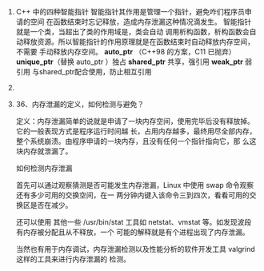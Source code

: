 1.  C++ 中的四种智能指针
   智能指针其作⽤是管理⼀个指针，避免咋们程序员申请的空间 在函数结束时忘记释放，造成内存泄漏这种情况滴发⽣。
   智能指针就是⼀个类，当超出了类的作⽤域是，类会⾃动 调⽤析构函数，析构函数会⾃动释放资源。所以智能指针的作⽤原理就是在函数结束时⾃动释放内存空间，不需要 ⼿动释放内存空间。
   **auto_ptr** （C++98 的⽅案，C11 已抛弃）
   **unique_ptr**（替换 auto_ptr ）独占
   **shared_ptr** 共享，强引用
   **weak_ptr** 弱引用 与shared_ptr配合使用，防止相互引用

2. 

3. 36、内存泄漏的定义，如何检测与避免？ 

   定义：内存泄漏简单的说就是申请了⼀块内存空间，使⽤完毕后没有释放掉。 它的⼀般表现⽅式是程序运⾏时间越 ⻓，占⽤内存越多，最终⽤尽全部内存，整个系统崩溃。由程序申请的⼀块内存，且没有任何⼀个指针指向它，那 么这块内存就泄漏了。 

   如何检测内存泄漏 

   ⾸先可以通过观察猜测是否可能发⽣内存泄漏，Linux 中使⽤ swap 命令观察还有多少可⽤的交换空间，在⼀ 两分钟内键⼊该命令三到四次，看看可⽤的交换区是否在减少。 

   还可以使⽤ 其他⼀些 /usr/bin/stat ⼯具如 netstat、vmstat 等。如发现波段有内存被分配且从不释放，⼀个 可能的解释就是有个进程出现了内存泄漏。 

   当然也有⽤于内存调试，内存泄漏检测以及性能分析的软件开发⼯具 valgrind 这样的⼯具来进⾏内存泄漏的 检测。





